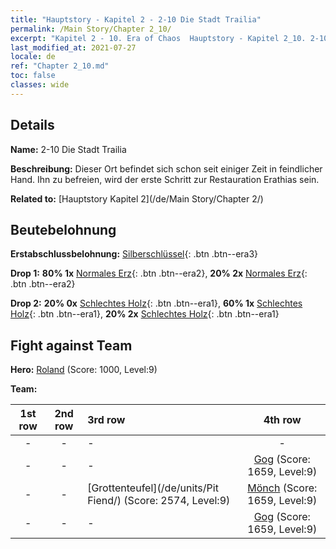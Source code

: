 ```yaml
---
title: "Hauptstory - Kapitel 2 - 2-10 Die Stadt Trailia"
permalink: /Main Story/Chapter 2_10/
excerpt: "Kapitel 2 - 10. Era of Chaos  Hauptstory - Kapitel 2_10. 2-10 Die Stadt Trailia"
last_modified_at: 2021-07-27
locale: de
ref: "Chapter 2_10.md"
toc: false
classes: wide
---
```


## Details

 **Name:** 2-10 Die Stadt Trailia

 **Beschreibung:** Dieser Ort befindet sich schon seit einiger Zeit in feindlicher Hand. Ihn zu befreien, wird der erste Schritt zur Restauration Erathias sein.

 **Related to:** [Hauptstory Kapitel 2](/de/Main Story/Chapter 2/)

## Beutebelohnung

 **Erstabschlussbelohnung:** [Silberschlüssel](/ItemsDE/con_693/){: .btn .btn--era3}

 **Drop 1:** **80% 1x** [Normales Erz](/ItemsDE/mat_6/){: .btn .btn--era2}, **20% 2x** [Normales Erz](/ItemsDE/mat_6/){: .btn .btn--era2}

 **Drop 2:** **20% 0x** [Schlechtes Holz](/ItemsDE/mat_1/){: .btn .btn--era1}, **60% 1x** [Schlechtes Holz](/ItemsDE/mat_1/){: .btn .btn--era1}, **20% 2x** [Schlechtes Holz](/ItemsDE/mat_1/){: .btn .btn--era1}


## Fight against Team
 **Hero:** [Roland](/de/heroes/Roland/) (Score: 1000, Level:9)

 **Team:**


  | 1st row | 2nd row | 3rd row | 4th row |
  |:----:|:----:|:----|:----:|
  | - | - | - | - |
  | - | - | - | [Gog](/de/units/Gog/) (Score: 1659, Level:9)  |
  | - | - | [Grottenteufel](/de/units/Pit Fiend/) (Score: 2574, Level:9)  | [Mönch](/de/units/Monk/) (Score: 1659, Level:9)  |
  | - | - | - | [Gog](/de/units/Gog/) (Score: 1659, Level:9)  |



